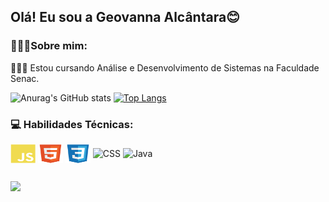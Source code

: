 
## Olá! Eu sou a Geovanna Alcântara😊

### 👩🏻‍💻Sobre mim:
👩🏻‍🎓 Estou cursando Análise e Desenvolvimento de Sistemas na Faculdade Senac.<br>

![Anurag's GitHub stats](https://github-readme-stats.vercel.app/api?username=geovannalcantara&show_icons=true&theme=tokyonight)
[![Top Langs](https://github-readme-stats.vercel.app/api/top-langs/?username=geovannalcantara&layout=compact&show_icons=true&theme=tokyonight)](https://github.com/geovannalcantara/geovannalcantara)

### 💻 Habilidades Técnicas:
<div style="display: inline_block">
  <img align="center" alt="Js" height="30" width="40" src="https://raw.githubusercontent.com/devicons/devicon/master/icons/javascript/javascript-plain.svg">
  <img align="center" alt="HTML" height="30" width="40" src="https://raw.githubusercontent.com/devicons/devicon/master/icons/html5/html5-original.svg">
  <img align="center" alt="CSS" height="30" width="40" src="https://raw.githubusercontent.com/devicons/devicon/master/icons/css3/css3-original.svg">
  <img align="center" alt="CSS" height="60" width="50" src="https://cdn.jsdelivr.net/gh/devicons/devicon/icons/php/php-plain.svg">
  <img align="center" alt="Java" height="40" width="40" src="https://cdn.jsdelivr.net/gh/devicons/devicon/icons/java/java-original.svg">
</div>

   ##
 
<div> 
  <a href="https://www.linkedin.com/in/geovanna-alc%C3%A2ntara-2b2035223/" target="_blank"><img src="https://img.shields.io/badge/-LinkedIn-%230077B5?style=for-the-badge&logo=linkedin&logoColor=white" target="_blank"></a> 
</div>
